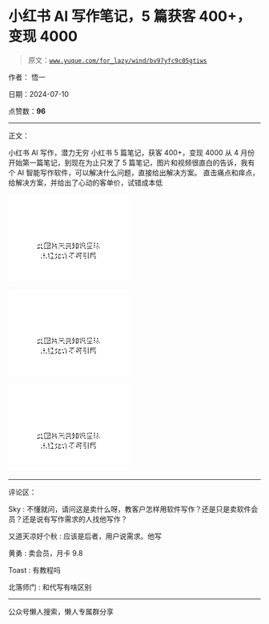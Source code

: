 # 小红书 AI 写作笔记，5 篇获客 400+，变现 4000

> 原文：[`www.yuque.com/for_lazy/wind/bv97yfc9c05gtiws`](https://www.yuque.com/for_lazy/wind/bv97yfc9c05gtiws)

作者： 悟一

日期：2024-07-10

点赞数：**96**

* * *

正文：

小红书 AI 写作，潜力无穷 小红书 5 篇笔记，获客 400+，变现 4000
从 4 月份开始第一篇笔记，到现在为止只发了 5 篇笔记，图片和视频很直白的告诉，我有个 AI 智能写作软件，可以解决什么问题，直接给出解决方案。
直击痛点和痒点，给解决方案，并给出了心动的客单价，试错成本低

![](img/0c7855e4c58bf8f8705a6956962db64b.png "None")

![](img/90127b32f75149a39574690f170edb6f.png "None")

![](img/d7f2ef019b670799c1c14297146c9702.png "None")

* * *

评论区：

Sky : 不懂就问，请问这是卖什么呀，教客户怎样用软件写作？还是只是卖软件会员？还是说有写作需求的人找他写作？

又道天凉好个秋 : 应该是后者，用户说需求。他写

黄勇 : 卖会员，月卡 9.8

Toast : 有教程吗

北落师门 : 和代写有啥区别

* * *

公众号懒人搜索，懒人专属群分享